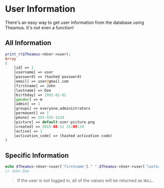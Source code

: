 # User Information
There's an easy way to get user information from the database using Theamus. It's not even a function!

## All Information

```php
print_r($Theamus->User->user);
Array
(
    [id] => 1
    [username] => user
    [password] => (hashed password)
    [email] => user@gmail.com
    [firstname] => John
    [lastname] => Doe
    [birthday] => 1991-01-01
    [gender] => m
    [admin] => 1
    [groups] => everyone,administrators
    [permanent] => 1
    [phone] => 555-555-1234
    [picture] => default-user-picture.png
    [created] => 2015-08-31 15:09:24
    [active] => 1
    [activation_code] => (hashed activation code)
)
```


## Specific Information
```php
echo $Theamus->User->user['firstname']." ".$Theamus->User->user['lastname'];
// John Doe
```

> If the user is not logged in, all of the values will be returned as `NULL`.
